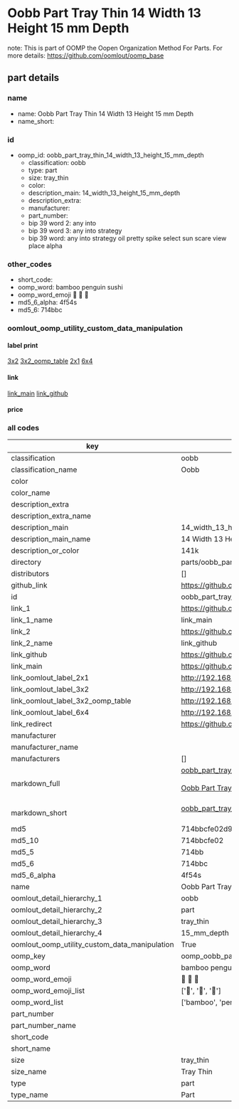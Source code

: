 # Oobb Part Tray Thin 14 Width 13 Height 15 mm Depth  

note: This is part of OOMP the Oopen Organization Method For Parts. For more details: https://github.com/oomlout/oomp_base

##  part details
  







### name
* name: Oobb Part Tray Thin 14 Width 13 Height 15 mm Depth
* name_short: 
### id
* oomp_id: oobb_part_tray_thin_14_width_13_height_15_mm_depth
  * classification: oobb
  * type: part
  * size: tray_thin
  * color: 
  * description_main: 14_width_13_height_15_mm_depth
  * description_extra: 
  * manufacturer: 
  * part_number: 
  * bip 39 word 2: any into
  * bip 39 word 3: any into strategy
  * bip 39 word: any into strategy oil pretty spike select sun scare view place alpha

### other_codes
* short_code: 
* oomp_word: bamboo penguin sushi
* oomp_word_emoji :bamboo: :penguin: :sushi:
* md5_6_alpha: 4f54s
* md5_6: 714bbc






### oomlout_oomp_utility_custom_data_manipulation
#### label print
[3x2](http://192.168.1.245:1112/?label=oomp%204f54s)
[3x2_oomp_table](http://192.168.1.108:1112/?label=oomp%204f54s)
[2x1](http://192.168.1.242:1112/?label=oomp%204f54s)
[6x4](http://192.168.1.55:1112/?label=oomp%204f54s)    

#### link

[link_main](https://github.com/oomlout/oomlout_oomp_version_1_messy/tree/main/parts/oobb_part_tray_thin_14_width_13_height_15_mm_depth) [link_github](https://github.com/oomlout/oomlout_oomp_version_1_messy/tree/main/parts/oobb_part_tray_thin_14_width_13_height_15_mm_depth)                             

#### price







### all codes 
| key | value |  
| --- | --- |  
| classification | oobb |  
| classification_name | Oobb |  
| color |  |  
| color_name |  |  
| description_extra |  |  
| description_extra_name |  |  
| description_main | 14_width_13_height_15_mm_depth |  
| description_main_name | 14 Width 13 Height 15 mm Depth |  
| description_or_color | 141k |  
| directory | parts/oobb_part_tray_thin_14_width_13_height_15_mm_depth |  
| distributors | [] |  
| github_link | https://github.com/oomlout/oomlout_oomp_part_src/tree/main/parts/oobb_part_tray_thin_14_width_13_height_15_mm_depth |  
| id | oobb_part_tray_thin_14_width_13_height_15_mm_depth |  
| link_1 | https://github.com/oomlout/oomlout_oomp_version_1_messy/tree/main/parts/oobb_part_tray_thin_14_width_13_height_15_mm_depth |  
| link_1_name | link_main |  
| link_2 | https://github.com/oomlout/oomlout_oomp_version_1_messy/tree/main/parts/oobb_part_tray_thin_14_width_13_height_15_mm_depth |  
| link_2_name | link_github |  
| link_github | https://github.com/oomlout/oomlout_oomp_version_1_messy/tree/main/parts/oobb_part_tray_thin_14_width_13_height_15_mm_depth |  
| link_main | https://github.com/oomlout/oomlout_oomp_version_1_messy/tree/main/parts/oobb_part_tray_thin_14_width_13_height_15_mm_depth |  
| link_oomlout_label_2x1 | http://192.168.1.242:1112/?label=oomp%204f54s |  
| link_oomlout_label_3x2 | http://192.168.1.245:1112/?label=oomp%204f54s |  
| link_oomlout_label_3x2_oomp_table | http://192.168.1.108:1112/?label=oomp%204f54s |  
| link_oomlout_label_6x4 | http://192.168.1.55:1112/?label=oomp%204f54s |  
| link_redirect | https://github.com/oomlout/oomlout_oomp_version_1_messy/tree/main/parts/oobb_part_tray_thin_14_width_13_height_15_mm_depth |  
| manufacturer |  |  
| manufacturer_name |  |  
| manufacturers | [] |  
| markdown_full | [oobb_part_tray_thin_14_width_13_height_15_mm_depth](none)<br>[](none)<br>[Oobb Part Tray Thin 14 Width 13 Height 15 Mm Depth](none)<br><br> |  
| markdown_short | [oobb_part_tray_thin_14_width_13_height_15_mm_depth](none)<br><br> |  
| md5 | 714bbcfe02d9586b4755199dad9d7051 |  
| md5_10 | 714bbcfe02 |  
| md5_5 | 714bb |  
| md5_6 | 714bbc |  
| md5_6_alpha | 4f54s |  
| name | Oobb Part Tray Thin 14 Width 13 Height 15 mm Depth |  
| oomlout_detail_hierarchy_1 | oobb |  
| oomlout_detail_hierarchy_2 | part |  
| oomlout_detail_hierarchy_3 | tray_thin |  
| oomlout_detail_hierarchy_4 | 15_mm_depth |  
| oomlout_oomp_utility_custom_data_manipulation | True |  
| oomp_key | oomp_oobb_part_tray_thin_14_width_13_height_15_mm_depth |  
| oomp_word | bamboo penguin sushi |  
| oomp_word_emoji | :bamboo: :penguin: :sushi: |  
| oomp_word_emoji_list | [':bamboo:', ':penguin:', ':sushi:'] |  
| oomp_word_list | ['bamboo', 'penguin', 'sushi'] |  
| part_number |  |  
| part_number_name |  |  
| short_code |  |  
| short_name |  |  
| size | tray_thin |  
| size_name | Tray Thin |  
| type | part |  
| type_name | Part |  
